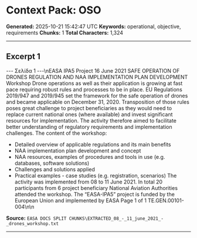 # Context Pack: OSO

**Generated:** 2025-10-21 15:42:47 UTC
**Keywords:** operational, objective, requirements
**Chunks:** 1
**Total Characters:** 1,324

---

## Excerpt 1

--- Σελίδα 1 ---\nEASA IPA5
Project
16 June 2021
SAFE OPERATION OF DRONES REGULATION AND NAA IMPLEMENTATION
PLAN DEVELOPMENT Workshop
Drone operations as well as their application is growing at fast pace requiring robust rules and processes to be
in place. EU Regulations 2019/947 and 2019/945 set the framework for the safe operation of drones and became
applicable on December 31, 2020. Transposition of those rules poses great challenge to project beneficiaries as
they would need to replace current national ones (where available) and invest significant resources for
implementation. The activity therefore aimed to facilitate better understanding of regulatory requirements and
implementation challenges.
The content of the workshop:
- Detailed overview of applicable regulations and its main benefits
- NAA implementation plan development and concept
- NAA resources, examples of procedures and tools in use (e.g. databases, software solutions)
- Challenges and solutions applied
- Practical examples - case studies (e.g. registration, scenarios)
The activity was implemented from 08 to 11 June 2021.
In total 20 participants from 6 project beneficiary National Aviation Authorities attended the workshop.
The “EASA-IPA5” project is funded by
the European Union and implemented
by EASA
Page 1 of 1
TE.GEN.00101-004\n\n

**Source:** `EASA DOCS SPLIT CHUNKS\EXTRACTED_08_-_11_june_2021_-_drones_workshop.txt`

---

